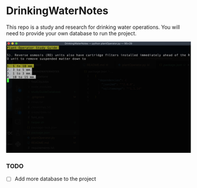 # DrinkingWaterNotes
This repo is a study and research for drinking water operations.
You will need to provide your own database to run the project.



![showcase quiz](https://github.com/Nllii/DrinkingWaterNotes/blob/e0b5e8b4bd6dceac6ba0afeec1621ec02c7dd2f4/showcase.png)







### TODO
- [ ] Add more database to the project


